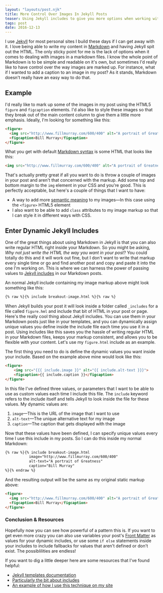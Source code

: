```yaml
---
layout: "layouts/post.njk"
title: More Control Over Images In Jekyll Posts
teaser: Using Jekyll includes to give you more options when working with posts
tags: post
date: 2016-12-13
---
```

I use [Jekyll](http://jekyllrb.com/) for most personal sites I build these days if I can get away with it. I love being able to write  my content in [Markdown](https://daringfireball.net/projects/markdown/) and having Jekyll spit out the HTML. The only sticky point for me is the lack of options when it comes to dealing with images in a markdown files. I know the whole point of Markdown is to be simple and readable on it's own, but sometimes I'd really like to have control over the way images are marked up. For instance, what if I wanted to add a caption to an image in my post? As it stands, Markdown doesn't really have an easy way to do that.

## Example

I'd really like to mark up some of the images in my post using the HTML5 `figure` and `figcaption` elements. I'd also like to style these images so that they break out of the main content column to give them a little more emphasis. Ideally, I'm looking for something like this:

```html
<figure>
  <img src="http://www.fillmurray.com/600/400" alt="A portrait of Greatness">
  <figcaption>Bill Murray</figcaption>
</figure>
```

What you get with default [Markdown syntax](https://daringfireball.net/projects/markdown/syntax#link) is some HTML that looks like this:

```html
<img src="http://www.fillmurray.com/600/400" alt="A portrait of Greatness">
```

That's actually pretty great if all you want to do is throw a couple of images in your post and aren't that concerned with the markup. Add some top and bottom margin to the `img` element in your CSS and you're good. This is perfectly acceptable, but here's a couple of things that I want to have:

- A way to add more [semantic meaning](https://developer.mozilla.org/en-US/docs/Web/HTML/Element) to my images—In this case using the `<figure>` HTML5 element
- I also want to be able to add `class` attributes to my image markup so that I can style it in different ways with CSS.

## Enter Dynamic Jekyll Includes

One of the great things about using Markdown in Jekyll is that you can also write regular HTML right inside your Markdown. So you might be asking, _Why not just write the HTML the way you want in your post_? You could totally do this and it will work out fine, but I don't want to write that markup every single time or go and find another post and copy and paste it into the one I'm working on. This is where we can harness the power of passing values to [Jekyll includes](http://jekyllrb.com/docs/templates/#includes) in our Markdown posts.

An normal Jekyll include containing my image markup above might look something like this:

```html
{% raw %}{% include breakout-image.html %}{% raw %}
```

When Jekyll builds your post it will look inside a folder called `_includes` for a file called `figure.hml` and include that bit of HTML in your post or page. Here's the really cool thing about Jekyll includes. You can use them in your Markdown posts just like in your templates, and you can dynamically assign unique values you define inside the include file each time you use it in a post. Using includes like this saves you the hassle of writing regular HTML in your Markdown files, keeps your markup consistent, and allows you to be flexible with your content. Let's use my `figure.html` include as an example.

The first thing you need to do is define the dynamic values you want inside your include. Based on the example above mine would look like this:

```html
<figure>
    <img src="{{{ include.image }}" alt="{{ include.alt-text }}}">
    <figcaption>{{ include.caption }}</figcaption>
</figure>
```

In this file I've defined three values, or parameters that I want to be able to use as custom values each time I include this file. The `include` keyword refers to the include itself and tells Jekyll to look inside the file for these values. My dynamic values are:

1. `image`—This is the URL of the image that I want to use
2. `alt-text`—The unique alternative text for my image
3. `caption`—The caption that gets displayed with the image

Now that these values have been defined, I can specify unique values every time I use this include in my posts. So I can do this inside my normal Markdown:

```html
{% raw %}{% include breakout-image.html
           image="http://www.fillmurray.com/600/400"
           alt-text="A portrait of Greatness"
           caption="Bill Murray"
%}{% endraw %}
```

And the resulting output will be the same as my original static markup above:

```html
<figure>
  <img src="http://www.fillmurray.com/600/400" alt="A portrait of Greatness">
  <figcaption>Bill Murray</figcaption>
</figure>
```

### Conclusion & Resources

Hopefully now you can see how powerful of a pattern this is. If you want to get even more crazy you can also use variables your post's [Front Matter](http://jekyllrb.com/docs/frontmatter/) as values for your dynamic includes, or use some `if else` statements inside your includes to include fallbacks for values that aren't defined or don't exist. The possiblilities are endless!

If you want to dig a little deeper here are some resources that I've found helpful:

- [Jekyll templates documentation](http://jekyllrb.com/docs/templates/)
- [Particularly the bit about includes](http://jekyllrb.com/docs/templates/#includes)
- [An example of how I use this technique on my site](https://github.com/levimcg/levimcg.com/blob/master/src/_posts/2016-08-28-family-portraits.md)
